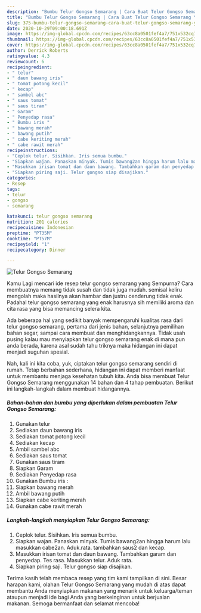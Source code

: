 ```yaml
---
description: "Bumbu Telur Gongso Semarang | Cara Buat Telur Gongso Semarang Yang Mudah Dan Praktis"
title: "Bumbu Telur Gongso Semarang | Cara Buat Telur Gongso Semarang Yang Mudah Dan Praktis"
slug: 375-bumbu-telur-gongso-semarang-cara-buat-telur-gongso-semarang-yang-mudah-dan-praktis
date: 2020-10-29T09:00:18.691Z
image: https://img-global.cpcdn.com/recipes/63cc8a0501fef4a7/751x532cq70/telur-gongso-semarang-foto-resep-utama.jpg
thumbnail: https://img-global.cpcdn.com/recipes/63cc8a0501fef4a7/751x532cq70/telur-gongso-semarang-foto-resep-utama.jpg
cover: https://img-global.cpcdn.com/recipes/63cc8a0501fef4a7/751x532cq70/telur-gongso-semarang-foto-resep-utama.jpg
author: Derrick Roberts
ratingvalue: 4.3
reviewcount: 6
recipeingredient:
- " telur"
- " daun bawang iris"
- " tomat potong kecil"
- " kecap"
- " sambel abc"
- " saus tomat"
- " saus tiram"
- " Garam"
- " Penyedap rasa"
- " Bumbu iris "
- " bawang merah"
- " bawang putih"
- " cabe keriting merah"
- " cabe rawit merah"
recipeinstructions:
- "Ceplok telur. Sisihkan. Iris semua bumbu."
- "Siapkan wajan. Panaskan minyak. Tumis bawang2an hingga harum lalu masukkan cabe2an. Aduk.rata. tambahkan saus2 dan kecap."
- "Masukkan irisan tomat dan daun bawang. Tambahkan garam dan penyedap. Tes rasa. Masukkan telur. Aduk rata."
- "Siapkan piring saji. Telur gongso siap disajikan."
categories:
- Resep
tags:
- telur
- gongso
- semarang

katakunci: telur gongso semarang 
nutrition: 201 calories
recipecuisine: Indonesian
preptime: "PT35M"
cooktime: "PT57M"
recipeyield: "1"
recipecategory: Dinner

---
```



![Telur Gongso Semarang](https://img-global.cpcdn.com/recipes/63cc8a0501fef4a7/751x532cq70/telur-gongso-semarang-foto-resep-utama.jpg)

Kamu Lagi mencari ide resep telur gongso semarang yang Sempurna? Cara membuatnya memang tidak susah dan tidak juga mudah. semisal keliru mengolah maka hasilnya akan hambar dan justru cenderung tidak enak. Padahal telur gongso semarang yang enak harusnya sih memiliki aroma dan cita rasa yang bisa memancing selera kita.

Ada beberapa hal yang sedikit banyak mempengaruhi kualitas rasa dari telur gongso semarang, pertama dari jenis bahan, selanjutnya pemilihan bahan segar, sampai cara membuat dan menghidangkannya. Tidak usah pusing kalau mau menyiapkan telur gongso semarang enak di mana pun anda berada, karena asal sudah tahu triknya maka hidangan ini dapat menjadi suguhan spesial.




Nah, kali ini kita coba, yuk, ciptakan telur gongso semarang sendiri di rumah. Tetap berbahan sederhana, hidangan ini dapat memberi manfaat untuk membantu menjaga kesehatan tubuh kita. Anda bisa membuat Telur Gongso Semarang menggunakan 14 bahan dan 4 tahap pembuatan. Berikut ini langkah-langkah dalam membuat hidangannya.

<!--inarticleads1-->

##### Bahan-bahan dan bumbu yang diperlukan dalam pembuatan Telur Gongso Semarang:

1. Gunakan  telur
1. Sediakan  daun bawang iris
1. Sediakan  tomat potong kecil
1. Sediakan  kecap
1. Ambil  sambel abc
1. Sediakan  saus tomat
1. Gunakan  saus tiram
1. Siapkan  Garam
1. Sediakan  Penyedap rasa
1. Gunakan  Bumbu iris :
1. Siapkan  bawang merah
1. Ambil  bawang putih
1. Siapkan  cabe keriting merah
1. Gunakan  cabe rawit merah




<!--inarticleads2-->

##### Langkah-langkah menyiapkan Telur Gongso Semarang:

1. Ceplok telur. Sisihkan. Iris semua bumbu.
1. Siapkan wajan. Panaskan minyak. Tumis bawang2an hingga harum lalu masukkan cabe2an. Aduk.rata. tambahkan saus2 dan kecap.
1. Masukkan irisan tomat dan daun bawang. Tambahkan garam dan penyedap. Tes rasa. Masukkan telur. Aduk rata.
1. Siapkan piring saji. Telur gongso siap disajikan.




Terima kasih telah membaca resep yang tim kami tampilkan di sini. Besar harapan kami, olahan Telur Gongso Semarang yang mudah di atas dapat membantu Anda menyiapkan makanan yang menarik untuk keluarga/teman ataupun menjadi ide bagi Anda yang berkeinginan untuk berjualan makanan. Semoga bermanfaat dan selamat mencoba!
